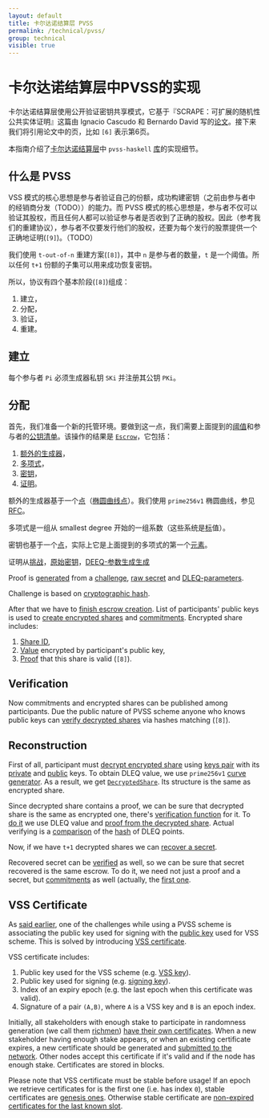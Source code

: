 ```yaml
---
layout: default
title: 卡尔达诺结算层 PVSS
permalink: /technical/pvss/
group: technical
visible: true
---
```

<!-- Reviewed at 18852484704ff4a7ce3fcac2791499c340eb8e02 -->

# 卡尔达诺结算层中PVSS的实现 

卡尔达诺结算层使用公开验证密钥共享模式，它基于『SCRAPE：可扩展的随机性公共实体证明』这篇由 Ignacio Cascudo 和 Bernardo David 写的[论文](https://eprint.iacr.org/2017/216.pdf)。接下来我们将引用论文中的页，比如 `[6]` 表示第6页。

本指南介绍了[卡尔达诺结算层](https://github.com/input-output-hk/cardano-sl/blob/65e295599817ec1f52f225810264d856f882fbb7/core/Pos/Crypto/SecretSharing.hs#L1)中 `pvss-haskell` [库](https://github.com/input-output-hk/pvss-haskell)的实现细节。

## 什么是 PVSS

VSS 模式的核心思想是参与者验证自己的份额，成功构建密钥（之前由参与者中的经销商分发（TODO））的能力。而 PVSS 模式的核心思想是，参与者不仅可以验证其股权，而且任何人都可以验证参与者是否收到了正确的股权。因此（参考我们的重建协议），参与者不仅要发行他们的股权，还要为每个发行的股票提供一个正确地证明(`[9]`)。（TODO）

我们使用 `t-out-of-n` 重建方案(`[8]`)，其中 `n` 是参与者的数量，`t` 是一个阈值。所以任何 `t+1` 份额的子集可以用来成功恢复密钥。

所以，协议有四个基本阶段(`[8]`)组成：

1. 建立，
2. 分配，
3. 验证，
4. 重建。

## 建立

每个参与者 `Pi` 必须生成器私钥 `SKi` 并注册其公钥 `PKi`。

## 分配

首先，我们准备一个新的托管环境。要做到这一点，我们需要上面提到的[阈值](https://github.com/input-output-hk/pvss-haskell/blob/3c3926142c017255aa683256a1c8dd0c36cb9365/src/Crypto/PVSS.hs#L76)和参与者的[公钥清单](https://github.com/input-output-hk/pvss-haskell/blob/3c3926142c017255aa683256a1c8dd0c36cb9365/src/Crypto/PVSS.hs#L175)。该操作的结果是 [`Escrow`](https://github.com/input-output-hk/pvss-haskell/blob/3c3926142c017255aa683256a1c8dd0c36cb9365/src/Crypto/PVSS.hs#L120)，它包括：

1.  [额外的生成器](https://github.com/input-output-hk/pvss-haskell/blob/3c3926142c017255aa683256a1c8dd0c36cb9365/src/Crypto/PVSS.hs#L85)，
2.  [多项式](https://github.com/input-output-hk/pvss-haskell/blob/3c3926142c017255aa683256a1c8dd0c36cb9365/src/Crypto/PVSS/Polynomial.hs#L24)，
3.  [密钥](https://github.com/input-output-hk/pvss-haskell/blob/3c3926142c017255aa683256a1c8dd0c36cb9365/src/Crypto/PVSS.hs#L89)，
4.  [证明](https://github.com/input-output-hk/pvss-haskell/blob/3c3926142c017255aa683256a1c8dd0c36cb9365/src/Crypto/PVSS/DLEQ.hs#L39)。

额外的生成器基于一个[点](https://github.com/input-output-hk/pvss-haskell/blob/3c3926142c017255aa683256a1c8dd0c36cb9365/src/Crypto/PVSS/ECC.hs#L92)（[椭圆曲线点](http://hackage.haskell.org/package/cryptonite-openssl-0.6/docs/Crypto-OpenSSL-ECC.html#t:EcPoint)）。我们使用 `prime256v1` 椭圆曲线，参见 [RFC](https://www.ietf.org/rfc/rfc5480.txt)。

多项式是一组从 smallest degree 开始的一组系数（这些系统是[标](http://hackage.haskell.org/package/cryptonite-0.23/docs/Crypto-PubKey-ECC-P256.html#t:Scalar)值）。

密钥也基于一个[点](https://github.com/input-output-hk/pvss-haskell/blob/3c3926142c017255aa683256a1c8dd0c36cb9365/src/Crypto/PVSS/ECC.hs#L92)，实际上它是上面提到的多项式的第一个[元素](https://github.com/input-output-hk/pvss-haskell/blob/3c3926142c017255aa683256a1c8dd0c36cb9365/src/Crypto/PVSS.hs#L140)。

证明从[挑战](https://github.com/input-output-hk/pvss-haskell/blob/3c3926142c017255aa683256a1c8dd0c36cb9365/src/Crypto/PVSS.hs#L142)，[原始密钥](https://github.com/input-output-hk/pvss-haskell/blob/3c3926142c017255aa683256a1c8dd0c36cb9365/src/Crypto/PVSS.hs#L140)，[DEEQ-参数生成](https://github.com/input-output-hk/pvss-haskell/blob/3c3926142c017255aa683256a1c8dd0c36cb9365/src/Crypto/PVSS.hs#L143)[生成](https://github.com/input-output-hk/pvss-haskell/blob/3c3926142c017255aa683256a1c8dd0c36cb9365/src/Crypto/PVSS/DLEQ.hs#L62)

Proof is
[generated](https://github.com/input-output-hk/pvss-haskell/blob/3c3926142c017255aa683256a1c8dd0c36cb9365/src/Crypto/PVSS/DLEQ.hs#L62)
from a
[challenge](https://github.com/input-output-hk/pvss-haskell/blob/3c3926142c017255aa683256a1c8dd0c36cb9365/src/Crypto/PVSS.hs#L142),
[raw
secret](https://github.com/input-output-hk/pvss-haskell/blob/3c3926142c017255aa683256a1c8dd0c36cb9365/src/Crypto/PVSS.hs#L140)
and
[DLEQ-parameters](https://github.com/input-output-hk/pvss-haskell/blob/3c3926142c017255aa683256a1c8dd0c36cb9365/src/Crypto/PVSS.hs#L143).

Challenge is based on [cryptographic
hash](https://github.com/input-output-hk/pvss-haskell/blob/3c3926142c017255aa683256a1c8dd0c36cb9365/src/Crypto/PVSS/ECC.hs#L125).

After that we have to [finish escrow
creation](https://github.com/input-output-hk/pvss-haskell/blob/3c3926142c017255aa683256a1c8dd0c36cb9365/src/Crypto/PVSS.hs#L168).
List of participants' public keys is used to [create encrypted
shares](https://github.com/input-output-hk/pvss-haskell/blob/3c3926142c017255aa683256a1c8dd0c36cb9365/src/Crypto/PVSS.hs#L202)
and
[commitments](https://github.com/input-output-hk/pvss-haskell/blob/3c3926142c017255aa683256a1c8dd0c36cb9365/src/Crypto/PVSS.hs#L188).
Encrypted share inсludes:

1.  [Share ID](https://github.com/input-output-hk/pvss-haskell/blob/3c3926142c017255aa683256a1c8dd0c36cb9365/src/Crypto/PVSS.hs#L82),
2.  [Value](https://github.com/input-output-hk/pvss-haskell/blob/3c3926142c017255aa683256a1c8dd0c36cb9365/src/Crypto/PVSS.hs#L99)
    encrypted by participant's public key,
3.  [Proof](https://github.com/input-output-hk/pvss-haskell/blob/3c3926142c017255aa683256a1c8dd0c36cb9365/src/Crypto/PVSS.hs#L99)
    that this share is valid (`[8]`).

## Verification

Now commitments and encrypted shares can be published among participants. Due
the public nature of PVSS scheme anyone who knows public keys can [verify
decrypted
shares](https://github.com/input-output-hk/pvss-haskell/blob/3c3926142c017255aa683256a1c8dd0c36cb9365/src/Crypto/PVSS.hs#L249)
via hashes matching (`[8]`).

## Reconstruction

First of all, participant must [decrypt encrypted
share](https://github.com/input-output-hk/pvss-haskell/blob/3c3926142c017255aa683256a1c8dd0c36cb9365/src/Crypto/PVSS.hs#L230)
using [keys
pair](https://github.com/input-output-hk/pvss-haskell/blob/3c3926142c017255aa683256a1c8dd0c36cb9365/src/Crypto/PVSS/ECC.hs#L59)
with its
[private](https://github.com/input-output-hk/pvss-haskell/blob/3c3926142c017255aa683256a1c8dd0c36cb9365/src/Crypto/PVSS/ECC.hs#L80)
and
[public](https://github.com/input-output-hk/pvss-haskell/blob/3c3926142c017255aa683256a1c8dd0c36cb9365/src/Crypto/PVSS/ECC.hs#L84)
keys. To obtain DLEQ value, we use `prime256v1` [curve
generator](https://github.com/input-output-hk/pvss-haskell/blob/3c3926142c017255aa683256a1c8dd0c36cb9365/src/Crypto/PVSS/ECC.hs#L156).
As a result, we get
[`DecryptedShare`](https://github.com/input-output-hk/pvss-haskell/blob/3c3926142c017255aa683256a1c8dd0c36cb9365/src/Crypto/PVSS.hs#L109).
Its structure is the same as encrypted share.

Since decrypted share contains a proof, we can be sure that decrypted share is
the same as encrypted one, there's [verification
function](https://github.com/input-output-hk/pvss-haskell/blob/3c3926142c017255aa683256a1c8dd0c36cb9365/src/Crypto/PVSS.hs#L260)
for it. To [do
it](https://github.com/input-output-hk/pvss-haskell/blob/3c3926142c017255aa683256a1c8dd0c36cb9365/src/Crypto/PVSS/DLEQ.hs#L74)
we use DLEQ value and [proof from the decrypted
share](https://github.com/input-output-hk/pvss-haskell/blob/3c3926142c017255aa683256a1c8dd0c36cb9365/src/Crypto/PVSS.hs#L263).
Actual verifying is a
[comparison](https://github.com/input-output-hk/pvss-haskell/blob/3c3926142c017255aa683256a1c8dd0c36cb9365/src/Crypto/PVSS/DLEQ.hs#L77)
of the
[hash](https://github.com/input-output-hk/pvss-haskell/blob/3c3926142c017255aa683256a1c8dd0c36cb9365/src/Crypto/PVSS/ECC.hs#L146)
of DLEQ points.

Now, if we have `t+1` decrypted shares we can [recover a
secret](https://github.com/input-output-hk/pvss-haskell/blob/3c3926142c017255aa683256a1c8dd0c36cb9365/src/Crypto/PVSS.hs#L285).

Recovered secret can be
[verified](https://github.com/input-output-hk/pvss-haskell/blob/3c3926142c017255aa683256a1c8dd0c36cb9365/src/Crypto/PVSS.hs#L267)
as well, so we can be sure that secret recovered is the same escrow. To do it,
we need not just a proof and a secret, but
[commitments](https://github.com/input-output-hk/pvss-haskell/blob/3c3926142c017255aa683256a1c8dd0c36cb9365/src/Crypto/PVSS.hs#L268)
as well (actually, the [first
one](https://github.com/input-output-hk/pvss-haskell/blob/3c3926142c017255aa683256a1c8dd0c36cb9365/src/Crypto/PVSS.hs#L278).

## VSS Certificate

As [said
earlier](/cardano/differences/#coin-tossing-and-verifiable-secret-sharing), one
of the challenges while using a PVSS scheme is associating the public key used
for signing with the [public
key](https://github.com/input-output-hk/cardano-sl/blob/fefc39f058f5a053fc1e59bc3594bdadf7699ca0/core/Pos/Crypto/SecretSharing.hs#L57)
used for VSS scheme. This is solved by introducing [VSS
certificate](https://github.com/input-output-hk/cardano-sl/blob/f0de5f1dd31cc4afb0c67a24deca713cf6304814/core/Pos/Core/Vss/Types.hs#L46).

VSS certificate includes:

1.  Public key used for the VSS scheme (e.g. [VSS
    key](https://github.com/input-output-hk/cardano-sl/blob/fefc39f058f5a053fc1e59bc3594bdadf7699ca0/core/Pos/Crypto/SecretSharing.hs#L57)).
2.  Public key used for signing (e.g. [signing
    key](https://github.com/input-output-hk/cardano-sl/blob/f0de5f1dd31cc4afb0c67a24deca713cf6304814/core/Pos/Core/Vss/Types.hs#L51)).
3.  Index of an expiry epoch (e.g. the last epoch when this certificate was
    valid).
4.  Signature of a pair `(A,B)`, where `A` is a VSS key and `B` is an epoch
    index.

Initially, all stakeholders with enough stake to participate in randomness
generation (we call them [richmen](/glossary/#richman)) [have their own
certificates](https://github.com/input-output-hk/cardano-sl/blob/35c6bff7409472352140f5207a7c79c59d8eaa8f/ssc/Pos/Ssc/GodTossing/Workers.hs#L163).
When a new stakeholder having enough stake appears, or when an existing
certificate expires, a new certificate should be generated and [submitted to the
network](https://github.com/input-output-hk/cardano-sl/blob/35c6bff7409472352140f5207a7c79c59d8eaa8f/ssc/Pos/Ssc/GodTossing/Workers.hs#L166).
Other nodes accept this certificate if it's valid and if the node has enough
stake. Certificates are stored in blocks.

Please note that VSS certificate must be stable before usage! If an epoch we
retrieve certificates for is the first one (i.e. has index `0`), stable
certificates are [genesis
ones](https://github.com/input-output-hk/cardano-sl/blob/35c6bff7409472352140f5207a7c79c59d8eaa8f/ssc/Pos/Ssc/GodTossing/Functions.hs#L139).
Otherwise stable certificate are [non-expired certificates for the last known
slot](https://github.com/input-output-hk/cardano-sl/blob/35c6bff7409472352140f5207a7c79c59d8eaa8f/ssc/Pos/Ssc/GodTossing/Functions.hs#L141).
